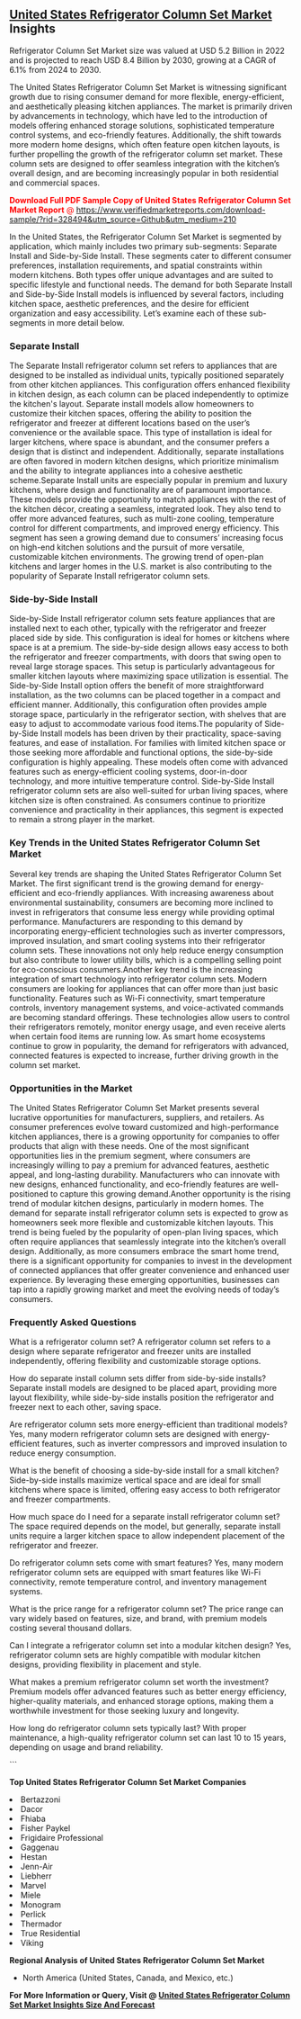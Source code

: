 <h2><a href="https://www.verifiedmarketreports.com/download-sample/?rid=328494&amp;utm_source=Github&amp;utm_medium=210" target="_blank">United States Refrigerator Column Set Market</a> Insights</h2><p>Refrigerator Column Set Market size was valued at USD 5.2 Billion in 2022 and is projected to reach USD 8.4 Billion by 2030, growing at a CAGR of 6.1% from 2024 to 2030.</p><p><p>The United States Refrigerator Column Set Market is witnessing significant growth due to rising consumer demand for more flexible, energy-efficient, and aesthetically pleasing kitchen appliances. The market is primarily driven by advancements in technology, which have led to the introduction of models offering enhanced storage solutions, sophisticated temperature control systems, and eco-friendly features. Additionally, the shift towards more modern home designs, which often feature open kitchen layouts, is further propelling the growth of the refrigerator column set market. These column sets are designed to offer seamless integration with the kitchen’s overall design, and are becoming increasingly popular in both residential and commercial spaces. <p><span class=""><span style="color: #ff0000;"><strong>Download Full PDF Sample Copy of United States Refrigerator Column Set Market Report</strong> @ </span><a href="https://www.verifiedmarketreports.com/download-sample/?rid=328494&amp;utm_source=Github&amp;utm_medium=210" target="_blank">https://www.verifiedmarketreports.com/download-sample/?rid=328494&amp;utm_source=Github&amp;utm_medium=210</a></span></p></p><p>In the United States, the Refrigerator Column Set Market is segmented by application, which mainly includes two primary sub-segments: Separate Install and Side-by-Side Install. These segments cater to different consumer preferences, installation requirements, and spatial constraints within modern kitchens. Both types offer unique advantages and are suited to specific lifestyle and functional needs. The demand for both Separate Install and Side-by-Side Install models is influenced by several factors, including kitchen space, aesthetic preferences, and the desire for efficient organization and easy accessibility. Let’s examine each of these sub-segments in more detail below.</p><h3>Separate Install</h3><p>The Separate Install refrigerator column set refers to appliances that are designed to be installed as individual units, typically positioned separately from other kitchen appliances. This configuration offers enhanced flexibility in kitchen design, as each column can be placed independently to optimize the kitchen's layout. Separate install models allow homeowners to customize their kitchen spaces, offering the ability to position the refrigerator and freezer at different locations based on the user’s convenience or the available space. This type of installation is ideal for larger kitchens, where space is abundant, and the consumer prefers a design that is distinct and independent. Additionally, separate installations are often favored in modern kitchen designs, which prioritize minimalism and the ability to integrate appliances into a cohesive aesthetic scheme.Separate Install units are especially popular in premium and luxury kitchens, where design and functionality are of paramount importance. These models provide the opportunity to match appliances with the rest of the kitchen décor, creating a seamless, integrated look. They also tend to offer more advanced features, such as multi-zone cooling, temperature control for different compartments, and improved energy efficiency. This segment has seen a growing demand due to consumers’ increasing focus on high-end kitchen solutions and the pursuit of more versatile, customizable kitchen environments. The growing trend of open-plan kitchens and larger homes in the U.S. market is also contributing to the popularity of Separate Install refrigerator column sets.</p><h3>Side-by-Side Install</h3><p>Side-by-Side Install refrigerator column sets feature appliances that are installed next to each other, typically with the refrigerator and freezer placed side by side. This configuration is ideal for homes or kitchens where space is at a premium. The side-by-side design allows easy access to both the refrigerator and freezer compartments, with doors that swing open to reveal large storage spaces. This setup is particularly advantageous for smaller kitchen layouts where maximizing space utilization is essential. The Side-by-Side Install option offers the benefit of more straightforward installation, as the two columns can be placed together in a compact and efficient manner. Additionally, this configuration often provides ample storage space, particularly in the refrigerator section, with shelves that are easy to adjust to accommodate various food items.The popularity of Side-by-Side Install models has been driven by their practicality, space-saving features, and ease of installation. For families with limited kitchen space or those seeking more affordable and functional options, the side-by-side configuration is highly appealing. These models often come with advanced features such as energy-efficient cooling systems, door-in-door technology, and more intuitive temperature control. Side-by-Side Install refrigerator column sets are also well-suited for urban living spaces, where kitchen size is often constrained. As consumers continue to prioritize convenience and practicality in their appliances, this segment is expected to remain a strong player in the market.</p><h3>Key Trends in the United States Refrigerator Column Set Market</h3><p>Several key trends are shaping the United States Refrigerator Column Set Market. The first significant trend is the growing demand for energy-efficient and eco-friendly appliances. With increasing awareness about environmental sustainability, consumers are becoming more inclined to invest in refrigerators that consume less energy while providing optimal performance. Manufacturers are responding to this demand by incorporating energy-efficient technologies such as inverter compressors, improved insulation, and smart cooling systems into their refrigerator column sets. These innovations not only help reduce energy consumption but also contribute to lower utility bills, which is a compelling selling point for eco-conscious consumers.Another key trend is the increasing integration of smart technology into refrigerator column sets. Modern consumers are looking for appliances that can offer more than just basic functionality. Features such as Wi-Fi connectivity, smart temperature controls, inventory management systems, and voice-activated commands are becoming standard offerings. These technologies allow users to control their refrigerators remotely, monitor energy usage, and even receive alerts when certain food items are running low. As smart home ecosystems continue to grow in popularity, the demand for refrigerators with advanced, connected features is expected to increase, further driving growth in the column set market.</p><h3>Opportunities in the Market</h3><p>The United States Refrigerator Column Set Market presents several lucrative opportunities for manufacturers, suppliers, and retailers. As consumer preferences evolve toward customized and high-performance kitchen appliances, there is a growing opportunity for companies to offer products that align with these needs. One of the most significant opportunities lies in the premium segment, where consumers are increasingly willing to pay a premium for advanced features, aesthetic appeal, and long-lasting durability. Manufacturers who can innovate with new designs, enhanced functionality, and eco-friendly features are well-positioned to capture this growing demand.Another opportunity is the rising trend of modular kitchen designs, particularly in modern homes. The demand for separate install refrigerator column sets is expected to grow as homeowners seek more flexible and customizable kitchen layouts. This trend is being fueled by the popularity of open-plan living spaces, which often require appliances that seamlessly integrate into the kitchen’s overall design. Additionally, as more consumers embrace the smart home trend, there is a significant opportunity for companies to invest in the development of connected appliances that offer greater convenience and enhanced user experience. By leveraging these emerging opportunities, businesses can tap into a rapidly growing market and meet the evolving needs of today’s consumers.</p><h3>Frequently Asked Questions</h3><p>What is a refrigerator column set? A refrigerator column set refers to a design where separate refrigerator and freezer units are installed independently, offering flexibility and customizable storage options.</p><p>How do separate install column sets differ from side-by-side installs? Separate install models are designed to be placed apart, providing more layout flexibility, while side-by-side installs position the refrigerator and freezer next to each other, saving space.</p><p>Are refrigerator column sets more energy-efficient than traditional models? Yes, many modern refrigerator column sets are designed with energy-efficient features, such as inverter compressors and improved insulation to reduce energy consumption.</p><p>What is the benefit of choosing a side-by-side install for a small kitchen? Side-by-side installs maximize vertical space and are ideal for small kitchens where space is limited, offering easy access to both refrigerator and freezer compartments.</p><p>How much space do I need for a separate install refrigerator column set? The space required depends on the model, but generally, separate install units require a larger kitchen space to allow independent placement of the refrigerator and freezer.</p><p>Do refrigerator column sets come with smart features? Yes, many modern refrigerator column sets are equipped with smart features like Wi-Fi connectivity, remote temperature control, and inventory management systems.</p><p>What is the price range for a refrigerator column set? The price range can vary widely based on features, size, and brand, with premium models costing several thousand dollars.</p><p>Can I integrate a refrigerator column set into a modular kitchen design? Yes, refrigerator column sets are highly compatible with modular kitchen designs, providing flexibility in placement and style.</p><p>What makes a premium refrigerator column set worth the investment? Premium models offer advanced features such as better energy efficiency, higher-quality materials, and enhanced storage options, making them a worthwhile investment for those seeking luxury and longevity.</p><p>How long do refrigerator column sets typically last? With proper maintenance, a high-quality refrigerator column set can last 10 to 15 years, depending on usage and brand reliability.</p>```</p><p><strong>Top United States Refrigerator Column Set Market Companies</strong></p><div data-test-id=""><p><li>Bertazzoni</li><li> Dacor</li><li> Fhiaba</li><li> Fisher Paykel</li><li> Frigidaire Professional</li><li> Gaggenau</li><li> Hestan</li><li> Jenn-Air</li><li> Liebherr</li><li> Marvel</li><li> Miele</li><li> Monogram</li><li> Perlick</li><li> Thermador</li><li> True Residential</li><li> Viking</li></p><div><strong>Regional Analysis of&nbsp;United States Refrigerator Column Set Market</strong></div><ul><li dir="ltr"><p dir="ltr">North America&nbsp;(United States, Canada, and Mexico, etc.)</p></li></ul><p><strong>For More Information or Query, Visit @&nbsp;</strong><strong><a href="https://www.verifiedmarketreports.com/product/refrigerator-column-set-market/?utm_source=Github&amp;utm_medium=210" target="_blank">United States Refrigerator Column Set Market Insights Size And Forecast</a></strong></p></div>

